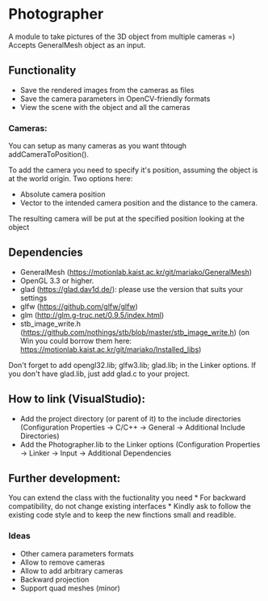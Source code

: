 # Photographer 

A module to take pictures of the 3D object from multiple cameras =) Accepts GeneralMesh object as an input. 

## Functionality
* Save the rendered images from the cameras as files
* Save the camera parameters in OpenCV-friendly formats
* View the scene with the object and all the cameras

### Cameras: 
You can setup as many cameras as you want thtough addCameraToPosition(). 

To add the camera you need to specify it's position, assuming the object is at the world origin. Two options here:
* Absolute camera position
* Vector to the intended camera position and the distance to the camera. 

The resulting camera will be put at the specified position looking at the object

## Dependencies
* GeneralMesh (https://motionlab.kaist.ac.kr/git/mariako/GeneralMesh) 
* OpenGL 3.3 or higher.
* glad (https://glad.dav1d.de/): please use the version that suits your settings
* glfw (https://github.com/glfw/glfw)
* glm (http://glm.g-truc.net/0.9.5/index.html)
* stb_image_write.h (https://github.com/nothings/stb/blob/master/stb_image_write.h)
(on Win you could borrow them here: https://motionlab.kaist.ac.kr/git/mariako/Installed_libs)

Don't forget to add opengl32.lib; glfw3.lib; glad.lib; in the Linker options. If you don't have glad.lib, just add glad.c to your project. 


## How to link (VisualStudio):
* Add the project directory (or parent of it) to the include directories 
         (Configuration Properties -> C/C++ -> General -> Additional Include Directories)
* Add the Photographer.lib to the Linker options (Configuration Properties -> Linker -> Input -> Additional Dependencies

## Further development: 
You can extend the class with the fuctionality you need
     * For backward compatibility, do not change existing interfaces
     * Kindly ask to follow the existing code style and to keep the new finctions small and readible. 
	 
### Ideas
* Other camera parameters formats
* Allow to remove cameras
* Allow to add arbitrary cameras
* Backward projection
* Support quad meshes (minor)